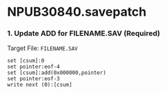 # NPUB30840.savepatch

### 1. Update ADD for FILENAME.SAV (Required)

Target File: `FILENAME.SAV`

```
set [csum]:0
set pointer:eof-4
set [csum]:add(0x000000,pointer)
set pointer:eof-3
write next (0):[csum]
```

